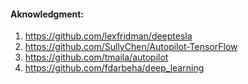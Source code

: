 #### Aknowledgment:

1) https://github.com/lexfridman/deeptesla
2) https://github.com/SullyChen/Autopilot-TensorFlow
3) https://github.com/tmaila/autopilot
4) https://github.com/fdarbeha/deep_learning
